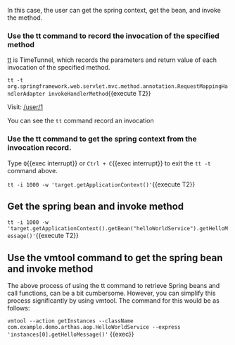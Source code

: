 In this case, the user can get the spring context, get the bean, and invoke the method.

### Use the tt command to record the invocation of the specified method

[tt](https://arthas.aliyun.com/doc/tt.html) is TimeTunnel, which records the parameters and return value of each invocation of the specified method.

`tt -t org.springframework.web.servlet.mvc.method.annotation.RequestMappingHandlerAdapter invokeHandlerMethod`{{execute T2}}

Visit: [/user/1]({{TRAFFIC_HOST1_80}}/user/1)

You can see the `tt` command record an invocation

### Use the tt command to get the spring context from the invocation record.

Type `Q`{{exec interrupt}} or `Ctrl + C`{{exec interrupt}} to exit the `tt -t` command above.

`tt -i 1000 -w 'target.getApplicationContext()'`{{execute T2}}

## Get the spring bean and invoke method

`tt -i 1000 -w 'target.getApplicationContext().getBean("helloWorldService").getHelloMessage()'`{{execute T2}}

## Use the vmtool command to get the spring bean and invoke method

The above process of using the tt command to retrieve Spring beans and call functions, can be a bit cumbersome. However, you can simplify this process significantly by using vmtool. The command for this would be as follows:

`vmtool --action getInstances --className com.example.demo.arthas.aop.HelloWorldService --express 'instances[0].getHelloMessage()'` {{exec}}
